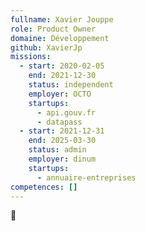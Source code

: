 ```yaml
---
fullname: Xavier Jouppe
role: Product Owner
domaine: Développement
github: XavierJp
missions:
  - start: 2020-02-05
    end: 2021-12-30
    status: independent
    employer: OCTO
    startups:
      - api.gouv.fr
      - datapass
  - start: 2021-12-31
    end: 2025-03-30
    status: admin
    employer: dinum
    startups:
      - annuaire-entreprises
competences: []
---
```

🦀